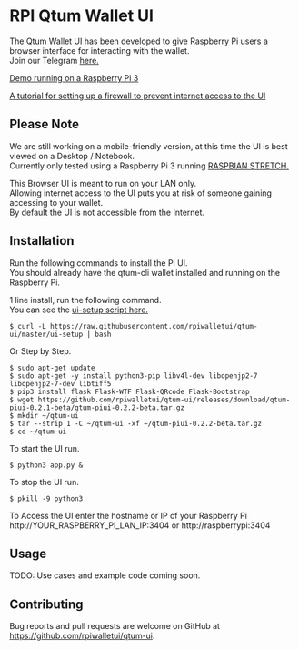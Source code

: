 # RPI Qtum Wallet UI

The Qtum Wallet UI has been developed to give Raspberry Pi users a browser interface for interacting with the wallet.  
Join our Telegram [here.](https://t.me/joinchat/FvYLc1FTsk6qg_wuN9WF8A)

[Demo running on a Raspberry Pi 3](http://110.145.75.228:5000/)  

[A tutorial for setting up a firewall to prevent internet access to the UI](https://steemit.com/qtum/@trevsadev/raspberry-pi-3-firewall-tutorial-for-the-qtum-pi-user-interface-https-github-com-rpiwalletui-qtum-ui-releases)
## Please Note  
We are still working on a mobile-friendly version, at this time the UI is best viewed on a Desktop / Notebook.  
Currently only tested using a Raspberry Pi 3 running [RASPBIAN STRETCH.](https://www.raspberrypi.org/downloads/raspbian/)

This Browser UI is meant to run on your LAN only.  
Allowing internet access to the UI puts you at risk of someone gaining accessing to your wallet.  
By default the UI is not accessible from the Internet.  

## Installation  
Run the following commands to install the Pi UI.  
You should already have the qtum-cli wallet installed and running on the Raspberry Pi.   

1 line install, run the following command.  
You can see the [ui-setup script here.](https://github.com/rpiwalletui/qtum-ui/blob/master/ui-setup)  
```
$ curl -L https://raw.githubusercontent.com/rpiwalletui/qtum-ui/master/ui-setup | bash
```
Or Step by Step.
```
$ sudo apt-get update
$ sudo apt-get -y install python3-pip libv4l-dev libopenjp2-7 libopenjp2-7-dev libtiff5
$ pip3 install flask Flask-WTF Flask-QRcode Flask-Bootstrap
$ wget https://github.com/rpiwalletui/qtum-ui/releases/download/qtum-piui-0.2.1-beta/qtum-piui-0.2.2-beta.tar.gz
$ mkdir ~/qtum-ui  
$ tar --strip 1 -C ~/qtum-ui -xf ~/qtum-piui-0.2.2-beta.tar.gz  
$ cd ~/qtum-ui
```
To start the UI run.  
```
$ python3 app.py &
```  
To stop the UI run.
```
$ pkill -9 python3
```
To Access the UI enter the hostname or IP of your Raspberry Pi  
http://YOUR_RASPBERRY_PI_LAN_IP:3404 or http://raspberrypi:3404

## Usage

TODO: Use cases and example code coming soon.  

## Contributing

Bug reports and pull requests are welcome on GitHub at https://github.com/rpiwalletui/qtum-ui.  
